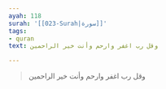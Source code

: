 ```yaml
---
ayah: 118
surah: '[[023-Surah|سورة]]'
tags:
- quran
text: وقل رب اغفر وارحم وأنت خير الراحمين

---
```

> وقل رب اغفر وارحم وأنت خير الراحمين
